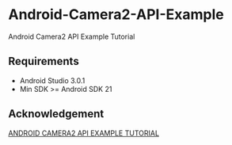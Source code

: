 # Android-Camera2-API-Example
Android Camera2 API Example Tutorial

## Requirements
- Android Studio 3.0.1
- Min SDK >= Android SDK 21

<!-- ## Screenshot -->
<!-- ![screenshot](fig/screenshot.jpg) -->
<!-- <img src="fig/screenshot.jpg" width = "450" alt="screenshot" align=center /> -->

## Acknowledgement

[ANDROID CAMERA2 API EXAMPLE TUTORIAL](https://inducesmile.com/android/android-camera2-api-example-tutorial/)

